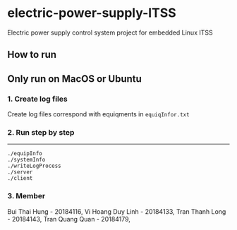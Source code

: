 # electric-power-supply-ITSS
Electric power supply control system project for embedded Linux ITSS

## How to run

## Only run on MacOS or Ubuntu

### 1. Create log files
Create log files correspond with equiqments in `equiqInfor.txt`

### 2. Run step by step
****
```console
./equipInfo
./systemInfo
./writeLogProcess
./server
./client
```
### 3. Member
 Bui Thai Hung - 20184116,
 Vi Hoang Duy Linh - 20184133,
 Tran Thanh Long - 20184143,
 Tran Quang Quan - 20184179,
 
 
 
